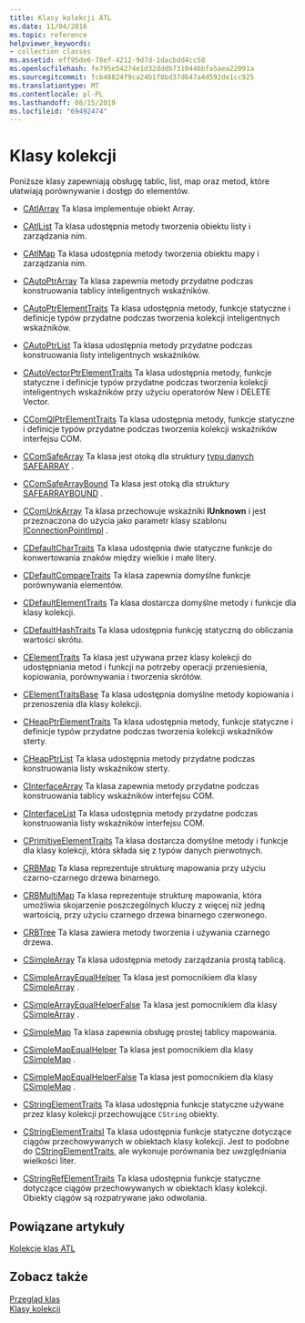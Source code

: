 ```yaml
---
title: Klasy kolekcji ATL
ms.date: 11/04/2016
ms.topic: reference
helpviewer_keywords:
- collection classes
ms.assetid: eff95de6-78ef-4212-9d7d-1dacbdd4cc58
ms.openlocfilehash: fe795e54274e1d32dddb7310446bfa5aea22091a
ms.sourcegitcommit: fcb48824f9ca24b1f8bd37d647a4d592de1cc925
ms.translationtype: MT
ms.contentlocale: pl-PL
ms.lasthandoff: 08/15/2019
ms.locfileid: "69492474"
---
```

# <a name="collection-classes"></a>Klasy kolekcji

Poniższe klasy zapewniają obsługę tablic, list, map oraz metod, które ułatwiają porównywanie i dostęp do elementów.

- [CAtlArray](../atl/reference/catlarray-class.md) Ta klasa implementuje obiekt Array.

- [CAtlList](../atl/reference/catllist-class.md) Ta klasa udostępnia metody tworzenia obiektu listy i zarządzania nim.

- [CAtlMap](../atl/reference/catlmap-class.md) Ta klasa udostępnia metody tworzenia obiektu mapy i zarządzania nim.

- [CAutoPtrArray](../atl/reference/cautoptrarray-class.md) Ta klasa zapewnia metody przydatne podczas konstruowania tablicy inteligentnych wskaźników.

- [CAutoPtrElementTraits](../atl/reference/cautoptrelementtraits-class.md) Ta klasa udostępnia metody, funkcje statyczne i definicje typów przydatne podczas tworzenia kolekcji inteligentnych wskaźników.

- [CAutoPtrList](../atl/reference/cautoptrlist-class.md) Ta klasa udostępnia metody przydatne podczas konstruowania listy inteligentnych wskaźników.

- [CAutoVectorPtrElementTraits](../atl/reference/cautovectorptrelementtraits-class.md) Ta klasa udostępnia metody, funkcje statyczne i definicje typów przydatne podczas tworzenia kolekcji inteligentnych wskaźników przy użyciu operatorów New i DELETE Vector.

- [CComQIPtrElementTraits](../atl/reference/ccomqiptrelementtraits-class.md) Ta klasa udostępnia metody, funkcje statyczne i definicje typów przydatne podczas tworzenia kolekcji wskaźników interfejsu COM.

- [CComSafeArray](../atl/reference/ccomsafearray-class.md) Ta klasa jest otoką dla struktury [typu danych SAFEARRAY](/windows/win32/api/oaidl/ns-oaidl-tagsafearray) .

- [CComSafeArrayBound](../atl/reference/ccomsafearraybound-class.md) Ta klasa jest otoką dla struktury [SAFEARRAYBOUND](/windows/win32/api/oaidl/ns-oaidl-tagsafearraybound) .

- [CComUnkArray](../atl/reference/ccomunkarray-class.md) Ta klasa przechowuje wskaźniki **IUnknown** i jest przeznaczona do użycia jako parametr klasy szablonu [IConnectionPointImpl](../atl/reference/iconnectionpointimpl-class.md) .

- [CDefaultCharTraits](../atl/reference/cdefaultchartraits-class.md) Ta klasa udostępnia dwie statyczne funkcje do konwertowania znaków między wielkie i małe litery.

- [CDefaultCompareTraits](../atl/reference/cdefaultcomparetraits-class.md) Ta klasa zapewnia domyślne funkcje porównywania elementów.

- [CDefaultElementTraits](../atl/reference/cdefaultelementtraits-class.md) Ta klasa dostarcza domyślne metody i funkcje dla klasy kolekcji.

- [CDefaultHashTraits](../atl/reference/cdefaulthashtraits-class.md) Ta klasa udostępnia funkcję statyczną do obliczania wartości skrótu.

- [CElementTraits](../atl/reference/celementtraits-class.md) Ta klasa jest używana przez klasy kolekcji do udostępniania metod i funkcji na potrzeby operacji przeniesienia, kopiowania, porównywania i tworzenia skrótów.

- [CElementTraitsBase](../atl/reference/celementtraitsbase-class.md) Ta klasa udostępnia domyślne metody kopiowania i przenoszenia dla klasy kolekcji.

- [CHeapPtrElementTraits](../atl/reference/cheapptrelementtraits-class.md) Ta klasa udostępnia metody, funkcje statyczne i definicje typów przydatne podczas tworzenia kolekcji wskaźników sterty.

- [CHeapPtrList](../atl/reference/cheapptrlist-class.md) Ta klasa udostępnia metody przydatne podczas konstruowania listy wskaźników sterty.

- [CInterfaceArray](../atl/reference/cinterfacearray-class.md) Ta klasa zapewnia metody przydatne podczas konstruowania tablicy wskaźników interfejsu COM.

- [CInterfaceList](../atl/reference/cinterfacelist-class.md) Ta klasa udostępnia metody przydatne podczas konstruowania listy wskaźników interfejsu COM.

- [CPrimitiveElementTraits](../atl/reference/cprimitiveelementtraits-class.md) Ta klasa dostarcza domyślne metody i funkcje dla klasy kolekcji, która składa się z typów danych pierwotnych.

- [CRBMap](../atl/reference/crbmap-class.md) Ta klasa reprezentuje strukturę mapowania przy użyciu czarno-czarnego drzewa binarnego.

- [CRBMultiMap](../atl/reference/crbmultimap-class.md) Ta klasa reprezentuje strukturę mapowania, która umożliwia skojarzenie poszczególnych kluczy z więcej niż jedną wartością, przy użyciu czarnego drzewa binarnego czerwonego.

- [CRBTree](../atl/reference/crbtree-class.md) Ta klasa zawiera metody tworzenia i używania czarnego drzewa.

- [CSimpleArray](../atl/reference/csimplearray-class.md) Ta klasa udostępnia metody zarządzania prostą tablicą.

- [CSimpleArrayEqualHelper](../atl/reference/csimplearrayequalhelper-class.md) Ta klasa jest pomocnikiem dla klasy [CSimpleArray](../atl/reference/csimplearray-class.md) .

- [CSimpleArrayEqualHelperFalse](../atl/reference/csimplearrayequalhelperfalse-class.md) Ta klasa jest pomocnikiem dla klasy [CSimpleArray](../atl/reference/csimplearray-class.md) .

- [CSimpleMap](../atl/reference/csimplemap-class.md) Ta klasa zapewnia obsługę prostej tablicy mapowania.

- [CSimpleMapEqualHelper](../atl/reference/csimplemapequalhelper-class.md) Ta klasa jest pomocnikiem dla klasy [CSimpleMap](../atl/reference/csimplemap-class.md) .

- [CSimpleMapEqualHelperFalse](../atl/reference/csimplemapequalhelperfalse-class.md) Ta klasa jest pomocnikiem dla klasy [CSimpleMap](../atl/reference/csimplemap-class.md) .

- [CStringElementTraits](../atl/reference/cstringelementtraits-class.md) Ta klasa udostępnia funkcje statyczne używane przez klasy kolekcji przechowujące `CString` obiekty.

- [CStringElementTraitsI](../atl/reference/cstringelementtraitsi-class.md) Ta klasa udostępnia funkcje statyczne dotyczące ciągów przechowywanych w obiektach klasy kolekcji. Jest to podobne do [CStringElementTraits](../atl/reference/cstringelementtraits-class.md), ale wykonuje porównania bez uwzględniania wielkości liter.

- [CStringRefElementTraits](../atl/reference/cstringrefelementtraits-class.md) Ta klasa udostępnia funkcje statyczne dotyczące ciągów przechowywanych w obiektach klasy kolekcji. Obiekty ciągów są rozpatrywane jako odwołania.

## <a name="related-articles"></a>Powiązane artykuły

[Kolekcje klas ATL](../atl/atl-collection-classes.md)

## <a name="see-also"></a>Zobacz także

[Przegląd klas](../atl/atl-class-overview.md)<br/>
[Klasy kolekcji](../atl/atl-collection-classes.md)
